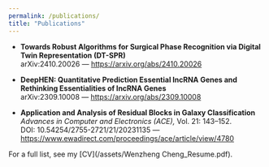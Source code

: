 ```yaml
---
permalink: /publications/
title: "Publications"
---
```


- **Towards Robust Algorithms for Surgical Phase Recognition via Digital Twin Representation (DT-SPR)**  
  arXiv:2410.20026 — <https://arxiv.org/abs/2410.20026>

- **DeepHEN: Quantitative Prediction Essential lncRNA Genes and Rethinking Essentialities of lncRNA Genes**  
  arXiv:2309.10008 — <https://arxiv.org/abs/2309.10008>

- **Application and Analysis of Residual Blocks in Galaxy Classification**  
  *Advances in Computer and Electronics (ACE),* Vol. 21: 143–152.  
  DOI: 10.54254/2755-2721/21/20231135 — <https://www.ewadirect.com/proceedings/ace/article/view/4780>


For a full list, see my [CV](/assets/Wenzheng Cheng_Resume.pdf).
